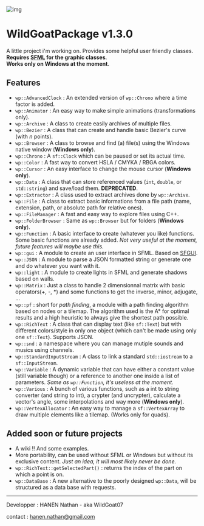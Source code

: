 ![img](https://github.com/WildGoat07/WildGoatPackage-Release/blob/master/logo%20x256.png)

# WildGoatPackage v1.3.0

A little project i'm working on. Provides some helpful user friendly classes.<br/>**Requires [SFML](https://www.sfml-dev.org/index.php) for the graphic classes**.<br/>**Works only on Windows at the moment**.

## Features

* `wp::AdvancedClock` : An extended version of `wp::Chrono` where a time factor is added.
* `wp::Animator` : An easy way to make simple animations (transformations only).
* `wp::Archive` : A class to create easily archives of multiple files.
* `wp::Bezier` : A class that can create and handle basic Bezier's curve (with *n* points).
* `wp::Browser` : A class to browse and find (a) file(s) using the Windows native window (**Windows only**).
* `wp::Chrono` : A `sf::Clock` which can be paused or set its actual time.
* `wp::Color` : A fast way to convert HSLA / CMYKA / RBGA colors.
* `wp::Cursor` : An easy interface to change the mouse cursor (**Windows only**).
* `wp::Data` : A class that can store referenced values (`int`, `double`, or `std::string`) and save/load them. **DEPRECATED**.
* `wp::Extractor` : A class used to extract archives done by `wp::Archive`.
* `wp::File` : A class to extract basic informations from a file path (name, extension, path, or absolute path for relative ones).
* `wp::FileManager` : A fast and easy way to explore files using C++.
* `wp::FolderBrowser` : Same as `wp::Browser` but for folders (**Windows only**).
* `wp::Function` : A basic interface to create (whatever you like) functions. Some basic functions are already added. *Not very useful at the moment, future features will maybe use this*.
* `wp::gui` : A module to create an user interface in SFML. Based on [SFGUI](https://github.com/TankOs/SFGUI).
* `wp::JSON` : A module to parse a JSON formatted string or generate one and do whatever you want with it.
* `wp::light` : A module to create lights in SFML and generate shadows based on walls.
* `wp::Matrix` : Just a class to handle 2 dimensionnal matrix with basic operators(+, -, \*) and some functions to get the inverse, minor, adjugate, ...
* `wp::pf` : short for *path finding*, a module with a path finding algorithm based on nodes or a tilemap. The algorithm used is the A\* for optimal results and a high heuristic to always give the shortest path possible. 
* `wp::RichText` : A class that can display text (like `sf::Text`) but with different colors/style in only one object (which can't be made using only one `sf::Text`). Supports JSON.
* `wp::snd` : a namespace where you can manage mutiple sounds and musics using channels.
* `wp::StandardInputStream` : A class to link a standard `std::iostream` to a `sf::InputStream`. 
* `wp::Variable` : A dynamic variable that can have either a constant value (still variable though) or a reference to another one inside a list of parameters. *Same as `wp::Function`, it's useless at the moment*.
* `wp::Various` : A bunch of various functions, such as a int to string converter (and string to int), a crypter (and uncrypter), calculate a vector's angle, some interpolations and way more (**Windows only**).
* `wp::VertexAllocator` : An easy way to manage a `sf::VertexArray` to draw multiple elements like a tilemap. (Works only for quads).

## Added soon or future projects

* A wiki !! And some examples.
* More portability, can be used without SFML or Windows but without its exclusive content. *Just an idea, it will most likely never be done.*
* `wp::RichText::getSelectedPart()` : returns the index of the part on which a point is on.
* `wp::DataBase` : A new alternative to the poorly designed `wp::Data`, will be structured as a data base with requests.

---

Developper : HANEN Nathan - aka WildGoat07

contact : hanen.nathan@gmail.com